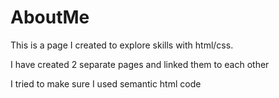 # AboutMe

This is a page I created to explore skills with html/css.

I have created 2 separate pages and linked them to each other

I tried to make sure I used semantic html code
